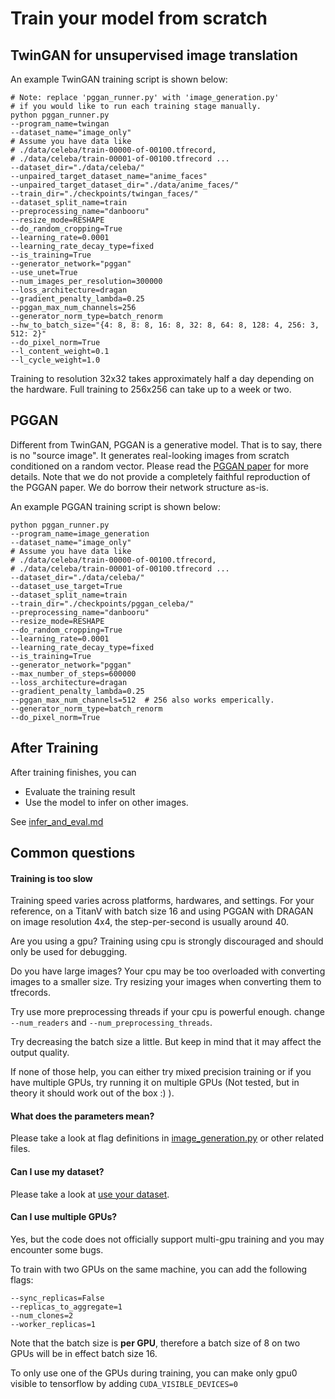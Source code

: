 # Train your model from scratch

## TwinGAN for unsupervised image translation

An example TwinGAN training script is shown below:

```
# Note: replace 'pggan_runner.py' with 'image_generation.py'
# if you would like to run each training stage manually.
python pggan_runner.py
--program_name=twingan
--dataset_name="image_only"
# Assume you have data like 
# ./data/celeba/train-00000-of-00100.tfrecord,  
# ./data/celeba/train-00001-of-00100.tfrecord ...
--dataset_dir="./data/celeba/"
--unpaired_target_dataset_name="anime_faces"
--unpaired_target_dataset_dir="./data/anime_faces/"
--train_dir="./checkpoints/twingan_faces/"
--dataset_split_name=train
--preprocessing_name="danbooru"
--resize_mode=RESHAPE
--do_random_cropping=True
--learning_rate=0.0001
--learning_rate_decay_type=fixed
--is_training=True
--generator_network="pggan"
--use_unet=True
--num_images_per_resolution=300000
--loss_architecture=dragan
--gradient_penalty_lambda=0.25
--pggan_max_num_channels=256
--generator_norm_type=batch_renorm
--hw_to_batch_size="{4: 8, 8: 8, 16: 8, 32: 8, 64: 8, 128: 4, 256: 3, 512: 2}"
--do_pixel_norm=True
--l_content_weight=0.1
--l_cycle_weight=1.0
```

Training to resolution 32x32 takes approximately half a day depending on the hardware. Full training to 256x256 can take up to a week or two.

## PGGAN

Different from TwinGAN, PGGAN is a generative model. That is to say, there is no "source image". It generates real-looking images from scratch conditioned on a random vector. Please read the [PGGAN paper](https://arxiv.org/abs/1710.10196) for more details. Note that we do not provide a completely faithful reproduction of the PGGAN paper. We do borrow their network structure as-is.

An example PGGAN training script is shown below:

```
python pggan_runner.py
--program_name=image_generation
--dataset_name="image_only"
# Assume you have data like 
# ./data/celeba/train-00000-of-00100.tfrecord,  
# ./data/celeba/train-00001-of-00100.tfrecord ...
--dataset_dir="./data/celeba/"
--dataset_use_target=True
--dataset_split_name=train
--train_dir="./checkpoints/pggan_celeba/"
--preprocessing_name="danbooru"
--resize_mode=RESHAPE
--do_random_cropping=True
--learning_rate=0.0001
--learning_rate_decay_type=fixed
--is_training=True
--generator_network="pggan"
--max_number_of_steps=600000
--loss_architecture=dragan
--gradient_penalty_lambda=0.25
--pggan_max_num_channels=512  # 256 also works emperically.
--generator_norm_type=batch_renorm
--do_pixel_norm=True
```


## After Training

After training finishes, you can 
- Evaluate the training result
- Use the model to infer on other images. 

See [infer_and_eval.md](infer_and_eval.md)

## Common questions

#### Training is too slow

Training speed varies across platforms, hardwares, and settings. For your reference, on a TitanV with batch size 16 and using PGGAN with DRAGAN on image resolution 4x4, the step-per-second is usually around 40.  

Are you using a gpu? Training using cpu is strongly discouraged and should only be used for debugging.

Do you have large images? Your cpu may be too overloaded with converting images to a smaller size. Try resizing your images when converting them to tfrecords.

Try use more preprocessing threads if your cpu is powerful enough. change `--num_readers` and `--num_preprocessing_threads`.

Try decreasing the batch size a little. But keep in mind that it may affect the output quality.

If none of those help, you can either try mixed precision training or if you have multiple GPUs, try running it on multiple GPUs (Not tested, but in theory it should work out of the box :) ).

#### What does the parameters mean?

Please take a look at flag definitions in [image_generation.py](/image_generation.py) or other related files.

#### Can I use my dataset?

Please take a look at [use your dataset](use_your_dataset.md).

#### Can I use multiple GPUs?

Yes, but the code does not officially support multi-gpu training and you may encounter some bugs.

To train with two GPUs on the same machine, you can add the following flags:
```
--sync_replicas=False
--replicas_to_aggregate=1
--num_clones=2
--worker_replicas=1
```

Note that the batch size is **per GPU**, therefore a batch size of 8 on two GPUs will be in effect batch size 16.

To only use one of the GPUs during training, you can make only gpu0 visible to tensorflow by adding `CUDA_VISIBLE_DEVICES=0`
